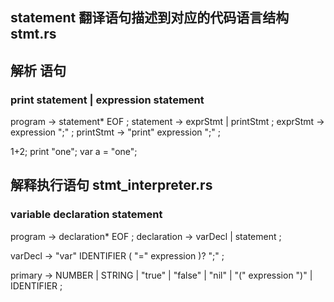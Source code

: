 ## statement 翻译语句描述到对应的代码语言结构 stmt.rs

## 解析 语句
### print statement | expression statement
program        → statement* EOF ;
statement      → exprStmt | printStmt ;
exprStmt       → expression ";" ;
printStmt      → "print" expression ";" ;

1+2;
print "one";
var a = "one";


## 解释执行语句 stmt_interpreter.rs


### variable declaration statement
program        → declaration* EOF ;
declaration    → varDecl | statement ;

varDecl        → "var" IDENTIFIER ( "=" expression )? ";" ;

primary        → NUMBER | STRING | "true" | "false" | "nil" | "(" expression ")" | IDENTIFIER ;
